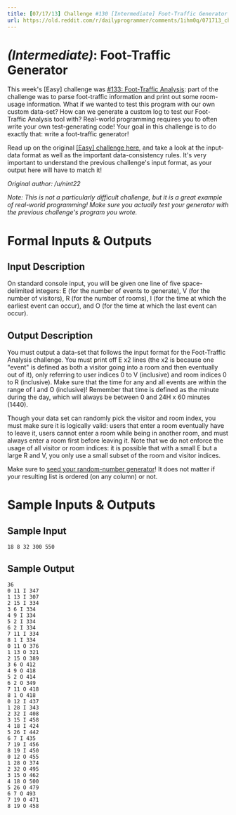 ```yaml
---
title: [07/17/13] Challenge #130 [Intermediate] Foot-Traffic Generator
url: https://old.reddit.com/r/dailyprogrammer/comments/1ihm0q/071713_challenge_130_intermediate_foottraffic/
---
```


# [](#IntermediateIcon) *(Intermediate)*: Foot-Traffic Generator

This week's [Easy] challenge was [#133: Foot-Traffic Analysis](http://www.reddit.com/r/dailyprogrammer/comments/1iambu/071513_challenge_133_easy_foottraffic_analysis/): part of the challenge was to parse foot-traffic information and print out some room-usage information. What if we wanted to test this program with our own custom data-set? How can we generate a custom log to test our Foot-Traffic Analysis tool with? Real-world programming requires you to often write your own test-generating code! Your goal in this challenge is to do exactly that: write a foot-traffic generator!

Read up on the original [[Easy] challenge here](http://www.reddit.com/r/dailyprogrammer/comments/1iambu/071513_challenge_133_easy_foottraffic_analysis/), and take a look at the input-data format as well as the important data-consistency rules. It's very important to understand the previous challenge's input format, as your output here will have to match it!

*Original author: /u/nint22*

*Note: This is not a particularly difficult challenge, but it is a great example of real-world programming! Make sure you actually test your generator with the previous challenge's program you wrote.*

# Formal Inputs & Outputs
## Input Description

On standard console input, you will be given one line of five space-delimited integers: E (for the number of events to generate), V (for the number of visitors), R (for the number of rooms), I (for the time at which the earliest event can occur), and O (for the time at which the last event can occur).

## Output Description

You must output a data-set that follows the input format for the Foot-Traffic Analysis challenge. You must print off E x2 lines (the x2 is because one "event" is defined as both a visitor going into a room and then eventually out of it), only referring to user indices 0 to V (inclusive) and room indices 0 to R (inclusive). Make sure that the time for any and all events are within the range of I and O (inclusive)! Remember that time is defined as the minute during the day, which will always be between 0 and 24H x 60 minutes (1440).

Though your data set can randomly pick the visitor and room index, you must make sure it is logically valid: users that enter a room eventually have to leave it, users cannot enter a room while being in another room, and must always enter a room first before leaving it. Note that we do not enforce the usage of all visitor or room indices: it is possible that with a small E but a large R and V, you only use a small subset of the room and visitor indices.

Make sure to [seed your random-number generator](http://en.wikipedia.org/wiki/Random_seed)! It does not matter if your resulting list is ordered (on any column) or not.

# Sample Inputs & Outputs
## Sample Input

    18 8 32 300 550

## Sample Output

    36
    0 11 I 347
    1 13 I 307
    2 15 I 334
    3 6 I 334
    4 9 I 334
    5 2 I 334
    6 2 I 334
    7 11 I 334
    8 1 I 334
    0 11 O 376
    1 13 O 321
    2 15 O 389
    3 6 O 412
    4 9 O 418
    5 2 O 414
    6 2 O 349
    7 11 O 418
    8 1 O 418
    0 12 I 437
    1 28 I 343
    2 32 I 408
    3 15 I 458
    4 18 I 424
    5 26 I 442
    6 7 I 435
    7 19 I 456
    8 19 I 450
    0 12 O 455
    1 28 O 374
    2 32 O 495
    3 15 O 462
    4 18 O 500
    5 26 O 479
    6 7 O 493
    7 19 O 471
    8 19 O 458